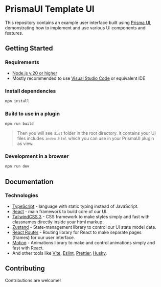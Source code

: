 # PrismaUI Template UI

This repository contains an example user interface built using [Prisma UI](https://github.com/PrismaUI-SKSE), demonstrating how to implement and use various UI components and features.

## Getting Started

### Requirements
- [Node.js v.20 or higher](https://nodejs.org/)
- Mostly recommended to use [Visual Studio Code](https://code.visualstudio.com/) or equivalent IDE

### Install dependencies

```bash
npm install
```

### Build to use in a plugin

```bash
npm run build
```

> Then you will see `dist` folder in the root directory. It contains your UI files includes `index.html` which you can use in your PrismaUI plugin as view.

### Development in a browser

```bash
npm run dev
```

## Documentation

### Technologies
- [TypeScript](https://www.typescriptlang.org/) - language with static typing instead of JavaScript.
- [React](https://react.dev/) - main framework to build core of our UI.
- [TailwindCSS 3](https://v3.tailwindcss.com/) - CSS framework to make styles simply and fast with classnames directly inside your html markup.
- [Zustand](https://zustand-demo.pmnd.rs/) - State-management library to control our UI state model data.
- [React Router](https://reactrouter.com/) - Routing library for React to make separate pages (frames) for our user interface.
- [Motion](https://motion.dev/) - Animations library to make and control animations simply and fast with React.
- And other tools like [Vite](https://vite.dev/), [Eslint](https://eslint.org/), [Prettier](https://prettier.io/), [Husky](https://typicode.github.io/husky/).

### 

## Contributing

Contributions are welcome!
